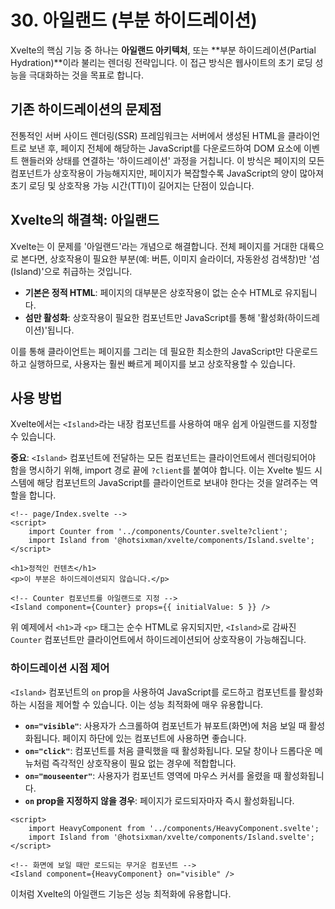 # 30. 아일랜드 (부분 하이드레이션)

Xvelte의 핵심 기능 중 하나는 **아일랜드 아키텍처**, 또는 **부분 하이드레이션(Partial Hydration)**이라 불리는 렌더링 전략입니다. 이 접근 방식은 웹사이트의 초기 로딩 성능을 극대화하는 것을 목표로 합니다.

## 기존 하이드레이션의 문제점

전통적인 서버 사이드 렌더링(SSR) 프레임워크는 서버에서 생성된 HTML을 클라이언트로 보낸 후, 페이지 전체에 해당하는 JavaScript를 다운로드하여 DOM 요소에 이벤트 핸들러와 상태를 연결하는 '하이드레이션' 과정을 거칩니다. 이 방식은 페이지의 모든 컴포넌트가 상호작용이 가능해지지만, 페이지가 복잡할수록 JavaScript의 양이 많아져 초기 로딩 및 상호작용 가능 시간(TTI)이 길어지는 단점이 있습니다.

## Xvelte의 해결책: 아일랜드

Xvelte는 이 문제를 '아일랜드'라는 개념으로 해결합니다. 전체 페이지를 거대한 대륙으로 본다면, 상호작용이 필요한 부분(예: 버튼, 이미지 슬라이더, 자동완성 검색창)만 '섬(Island)'으로 취급하는 것입니다.

- **기본은 정적 HTML**: 페이지의 대부분은 상호작용이 없는 순수 HTML로 유지됩니다.
- **섬만 활성화**: 상호작용이 필요한 컴포넌트만 JavaScript를 통해 '활성화(하이드레이션)'됩니다.

이를 통해 클라이언트는 페이지를 그리는 데 필요한 최소한의 JavaScript만 다운로드하고 실행하므로, 사용자는 훨씬 빠르게 페이지를 보고 상호작용할 수 있습니다.

## 사용 방법

Xvelte에서는 `<Island>`라는 내장 컴포넌트를 사용하여 매우 쉽게 아일랜드를 지정할 수 있습니다.

**중요**: `<Island>` 컴포넌트에 전달하는 모든 컴포넌트는 클라이언트에서 렌더링되어야 함을 명시하기 위해, import 경로 끝에 `?client`를 붙여야 합니다. 이는 Xvelte 빌드 시스템에 해당 컴포넌트의 JavaScript를 클라이언트로 보내야 한다는 것을 알려주는 역할을 합니다.

```svelte
<!-- page/Index.svelte -->
<script>
    import Counter from '../components/Counter.svelte?client';
    import Island from '@hotsixman/xvelte/components/Island.svelte';
</script>

<h1>정적인 컨텐츠</h1>
<p>이 부분은 하이드레이션되지 않습니다.</p>

<!-- Counter 컴포넌트를 아일랜드로 지정 -->
<Island component={Counter} props={{ initialValue: 5 }} />
```

위 예제에서 `<h1>`과 `<p>` 태그는 순수 HTML로 유지되지만, `<Island>`로 감싸진 `Counter` 컴포넌트만 클라이언트에서 하이드레이션되어 상호작용이 가능해집니다.

### 하이드레이션 시점 제어

`<Island>` 컴포넌트의 `on` prop을 사용하여 JavaScript를 로드하고 컴포넌트를 활성화하는 시점을 제어할 수 있습니다. 이는 성능 최적화에 매우 유용합니다.

-   **`on="visible"`**: 사용자가 스크롤하여 컴포넌트가 뷰포트(화면)에 처음 보일 때 활성화됩니다. 페이지 하단에 있는 컴포넌트에 사용하면 좋습니다.
-   **`on="click"`**: 컴포넌트를 처음 클릭했을 때 활성화됩니다. 모달 창이나 드롭다운 메뉴처럼 즉각적인 상호작용이 필요 없는 경우에 적합합니다.
-   **`on="mouseenter"`**: 사용자가 컴포넌트 영역에 마우스 커서를 올렸을 때 활성화됩니다.
-   **`on` prop을 지정하지 않을 경우**: 페이지가 로드되자마자 즉시 활성화됩니다.

```svelte
<script>
    import HeavyComponent from '../components/HeavyComponent.svelte';
    import Island from '@hotsixman/xvelte/components/Island.svelte';
</script>

<!-- 화면에 보일 때만 로드되는 무거운 컴포넌트 -->
<Island component={HeavyComponent} on="visible" />
```

이처럼 Xvelte의 아일랜드 기능은 성능 최적화에 유용합니다.
